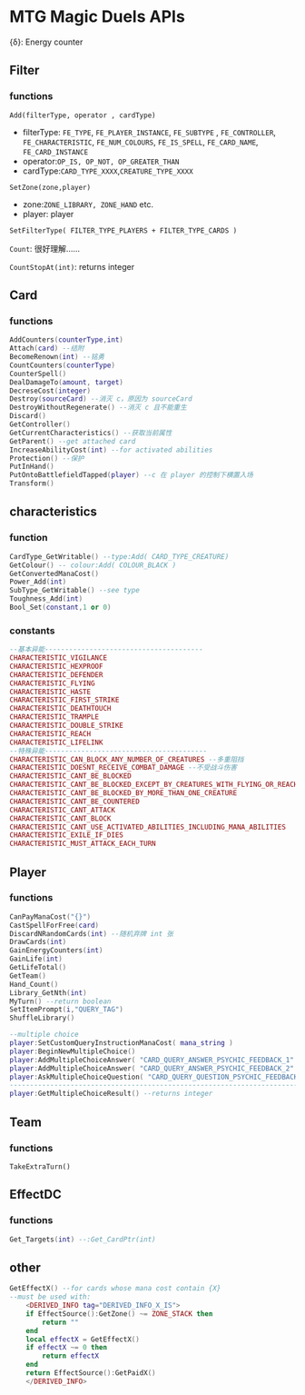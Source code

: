 # MTG Magic Duels APIs
{δ}: Energy counter
## Filter

### functions

`Add(filterType, operator , cardType)`

- filterType: `FE_TYPE`, `FE_PLAYER_INSTANCE`, `FE_SUBTYPE` , `FE_CONTROLLER`, `FE_CHARACTERISTIC`, `FE_NUM_COLOURS`, `FE_IS_SPELL`, `FE_CARD_NAME`, `FE_CARD_INSTANCE`
- operator:`OP_IS, OP_NOT, OP_GREATER_THAN`
- cardType:`CARD_TYPE_XXXX`,`CREATURE_TYPE_XXXX`

`SetZone(zone,player)`

- zone:`ZONE_LIBRARY, ZONE_HAND` etc.
- player: player

`SetFilterType( FILTER_TYPE_PLAYERS + FILTER_TYPE_CARDS )`

`Count`: 很好理解……

`CountStopAt(int)`: returns integer

## Card

### functions

```lua
AddCounters(counterType,int)
Attach(card) --结附
BecomeRenown(int) --铭勇
CountCounters(counterType)
CounterSpell()
DealDamageTo(amount, target)
DecreseCost(integer)
Destroy(sourceCard) --消灭 c，原因为 sourceCard
DestroyWithoutRegenerate() --消灭 c 且不能重生
Discard()
GetController()
GetCurrentCharacteristics() --获取当前属性
GetParent() --get attached card
IncreaseAbilityCost(int) --for activated abilities
Protection() --保护
PutInHand()
PutOntoBattlefieldTapped(player) --c 在 player 的控制下横置入场
Transform()
```



## characteristics

### function

```lua
CardType_GetWritable() --type:Add( CARD_TYPE_CREATURE) 
GetColour() -- colour:Add( COLOUR_BLACK )
GetConvertedManaCost()
Power_Add(int)
SubType_GetWritable() --see type
Toughness_Add(int)
Bool_Set(constant,1 or 0)
```

### constants

```lua
--基本异能---------------------------------------
CHARACTERISTIC_VIGILANCE
CHARACTERISTIC_HEXPROOF
CHARACTERISTIC_DEFENDER
CHARACTERISTIC_FLYING
CHARACTERISTIC_HASTE
CHARACTERISTIC_FIRST_STRIKE
CHARACTERISTIC_DEATHTOUCH
CHARACTERISTIC_TRAMPLE
CHARACTERISTIC_DOUBLE_STRIKE
CHARACTERISTIC_REACH
CHARACTERISTIC_LIFELINK
--特殊异能----------------------------------------
CHARACTERISTIC_CAN_BLOCK_ANY_NUMBER_OF_CREATURES --多重阻挡
CHARACTERISTIC_DOESNT_RECEIVE_COMBAT_DAMAGE --不受战斗伤害
CHARACTERISTIC_CANT_BE_BLOCKED
CHARACTERISTIC_CANT_BE_BLOCKED_EXCEPT_BY_CREATURES_WITH_FLYING_OR_REACH
CHARACTERISTIC_CANT_BE_BLOCKED_BY_MORE_THAN_ONE_CREATURE
CHARACTERISTIC_CANT_BE_COUNTERED
CHARACTERISTIC_CANT_ATTACK
CHARACTERISTIC_CANT_BLOCK
CHARACTERISTIC_CANT_USE_ACTIVATED_ABILITIES_INCLUDING_MANA_ABILITIES
CHARACTERISTIC_EXILE_IF_DIES
CHARACTERISTIC_MUST_ATTACK_EACH_TURN
```

## Player

### functions

```lua
CanPayManaCost("{}")
CastSpellForFree(card)
DiscardNRandomCards(int) --随机弃牌 int 张
DrawCards(int)
GainEnergyCounters(int)
GainLife(int)
GetLifeTotal()
GetTeam()
Hand_Count()
Library_GetNth(int)
MyTurn() --return boolean
SetItemPrompt(i,"QUERY_TAG")
ShuffleLibrary()
```

```lua
--multiple choice
player:SetCustomQueryInstructionManaCost( mana_string )
player:BeginNewMultipleChoice()
player:AddMultipleChoiceAnswer( "CARD_QUERY_ANSWER_PSYCHIC_FEEDBACK_1" )   
player:AddMultipleChoiceAnswer( "CARD_QUERY_ANSWER_PSYCHIC_FEEDBACK_2" )   
player:AskMultipleChoiceQuestion( "CARD_QUERY_QUESTION_PSYCHIC_FEEDBACK" )
--------------------------------------------------------------------------
player:GetMultipleChoiceResult() --returns integer
```



## Team

### functions

```
TakeExtraTurn()
```

## EffectDC

### functions

```lua
Get_Targets(int) --:Get_CardPtr(int)
```



## other

```lua
GetEffectX() --for cards whose mana cost contain {X}
--must be used with:
    <DERIVED_INFO tag="DERIVED_INFO_X_IS">
    if EffectSource():GetZone() ~= ZONE_STACK then
    	return ""
    end
    local effectX = GetEffectX()
    if effectX ~= 0 then
    	return effectX
    end
    return EffectSource():GetPaidX()
    </DERIVED_INFO>
```

